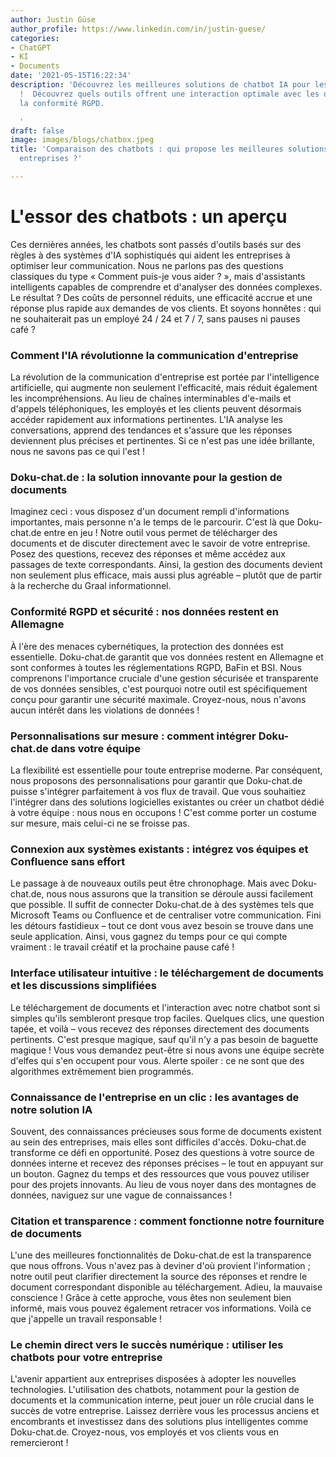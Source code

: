 ```yaml
---
author: Justin Güse
author_profile: https://www.linkedin.com/in/justin-guese/
categories:
- ChatGPT
- KI
- Documents
date: '2021-05-15T16:22:34'
description: 'Découvrez les meilleures solutions de chatbot IA pour les entreprises
  !  Découvrez quels outils offrent une interaction optimale avec les documents et
  la conformité RGPD.

  '
draft: false
image: images/blogs/chatbox.jpeg
title: 'Comparaison des chatbots : qui propose les meilleures solutions IA pour les
  entreprises ?'

---
```

# L'essor des chatbots : un aperçu

Ces dernières années, les chatbots sont passés d'outils basés sur des règles à des systèmes d'IA sophistiqués qui aident les entreprises à optimiser leur communication. Nous ne parlons pas des questions classiques du type « Comment puis-je vous aider ? », mais d'assistants intelligents capables de comprendre et d'analyser des données complexes. Le résultat ? Des coûts de personnel réduits, une efficacité accrue et une réponse plus rapide aux demandes de vos clients. Et soyons honnêtes : qui ne souhaiterait pas un employé 24 / 24 et 7 / 7, sans pauses ni pauses café ?

### Comment l'IA révolutionne la communication d'entreprise

La révolution de la communication d'entreprise est portée par l'intelligence artificielle, qui augmente non seulement l'efficacité, mais réduit également les incompréhensions. Au lieu de chaînes interminables d'e-mails et d'appels téléphoniques, les employés et les clients peuvent désormais accéder rapidement aux informations pertinentes. L'IA analyse les conversations, apprend des tendances et s'assure que les réponses deviennent plus précises et pertinentes. Si ce n'est pas une idée brillante, nous ne savons pas ce qui l'est !

### Doku-chat.de : la solution innovante pour la gestion de documents

Imaginez ceci : vous disposez d'un document rempli d'informations importantes, mais personne n'a le temps de le parcourir. C'est là que Doku-chat.de entre en jeu ! Notre outil vous permet de télécharger des documents et de discuter directement avec le savoir de votre entreprise. Posez des questions, recevez des réponses et même accédez aux passages de texte correspondants. Ainsi, la gestion des documents devient non seulement plus efficace, mais aussi plus agréable – plutôt que de partir à la recherche du Graal informationnel.

### Conformité RGPD et sécurité : nos données restent en Allemagne

À l'ère des menaces cybernétiques, la protection des données est essentielle. Doku-chat.de garantit que vos données restent en Allemagne et sont conformes à toutes les réglementations RGPD, BaFin et BSI. Nous comprenons l'importance cruciale d'une gestion sécurisée et transparente de vos données sensibles, c'est pourquoi notre outil est spécifiquement conçu pour garantir une sécurité maximale. Croyez-nous, nous n'avons aucun intérêt dans les violations de données !

### Personnalisations sur mesure : comment intégrer Doku-chat.de dans votre équipe

La flexibilité est essentielle pour toute entreprise moderne. Par conséquent, nous proposons des personnalisations pour garantir que Doku-chat.de puisse s'intégrer parfaitement à vos flux de travail. Que vous souhaitiez l'intégrer dans des solutions logicielles existantes ou créer un chatbot dédié à votre équipe : nous nous en occupons ! C'est comme porter un costume sur mesure, mais celui-ci ne se froisse pas.

### Connexion aux systèmes existants : intégrez vos équipes et Confluence sans effort

Le passage à de nouveaux outils peut être chronophage. Mais avec Doku-chat.de, nous nous assurons que la transition se déroule aussi facilement que possible. Il suffit de connecter Doku-chat.de à des systèmes tels que Microsoft Teams ou Confluence et de centraliser votre communication. Fini les détours fastidieux – tout ce dont vous avez besoin se trouve dans une seule application. Ainsi, vous gagnez du temps pour ce qui compte vraiment : le travail créatif et la prochaine pause café !

### Interface utilisateur intuitive : le téléchargement de documents et les discussions simplifiées

Le téléchargement de documents et l'interaction avec notre chatbot sont si simples qu'ils sembleront presque trop faciles. Quelques clics, une question tapée, et voilà – vous recevez des réponses directement des documents pertinents. C'est presque magique, sauf qu'il n'y a pas besoin de baguette magique ! Vous vous demandez peut-être si nous avons une équipe secrète d'elfes qui s'en occupent pour vous. Alerte spoiler : ce ne sont que des algorithmes extrêmement bien programmés.

### Connaissance de l'entreprise en un clic : les avantages de notre solution IA

Souvent, des connaissances précieuses sous forme de documents existent au sein des entreprises, mais elles sont difficiles d'accès. Doku-chat.de transforme ce défi en opportunité. Posez des questions à votre source de données interne et recevez des réponses précises – le tout en appuyant sur un bouton. Gagnez du temps et des ressources que vous pouvez utiliser pour des projets innovants. Au lieu de vous noyer dans des montagnes de données, naviguez sur une vague de connaissances !

### Citation et transparence : comment fonctionne notre fourniture de documents

L'une des meilleures fonctionnalités de Doku-chat.de est la transparence que nous offrons. Vous n'avez pas à deviner d'où provient l'information ; notre outil peut clarifier directement la source des réponses et rendre le document correspondant disponible au téléchargement. Adieu, la mauvaise conscience ! Grâce à cette approche, vous êtes non seulement bien informé, mais vous pouvez également retracer vos informations. Voilà ce que j'appelle un travail responsable !

### Le chemin direct vers le succès numérique : utiliser les chatbots pour votre entreprise

L'avenir appartient aux entreprises disposées à adopter les nouvelles technologies. L'utilisation des chatbots, notamment pour la gestion de documents et la communication interne, peut jouer un rôle crucial dans le succès de votre entreprise. Laissez derrière vous les processus anciens et encombrants et investissez dans des solutions plus intelligentes comme Doku-chat.de. Croyez-nous, vos employés et vos clients vous en remercieront !
